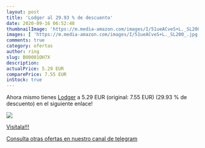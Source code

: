 ```yaml
---
layout: post
title: 'Lodger al 29.93 % de descuento'
date: 2020-09-16 06:52:48
thumbnailImage: 'https://m.media-amazon.com/images/I/51ueACveS+L._SL200_.jpg'
images: [ 'https://m.media-amazon.com/images/I/51ueACveS+L._SL200_.jpg' ]
comments: true
category: ofertas
author: ring
slug: B00001OH7X
description:
actualPrice: 5.29 EUR
comparePrice: 7.55 EUR
inStock: true
---
```


Ahora mismo tienes [Lodger](https://www.amazon.com/dp/B00001OH7X/?tag=redken08-20) a 5.29 EUR (original: 7.55 EUR) (29.93 %  de descuento) en el siguiente enlace!

[![](https://m.media-amazon.com/images/I/51ueACveS+L._SL200_.jpg)](https://www.amazon.com/dp/B00001OH7X/?tag=redken08-20)

[Visítala!!!](https://www.amazon.com/dp/B00001OH7X/?tag=redken08-20)

[Consulta otras ofertas en nuestro canal de telegram](https://t.me/s/ofertas25)
